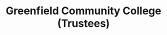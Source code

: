 ---
layout: repo
title: "Greenfield Community College (Trustees)"
id: 18297
permalink: repos/18297/
---